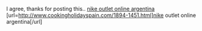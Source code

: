 I agree, thanks for posting this..
 <a href="http://www.cookingholidayspain.com/1894-1451.html" >nike outlet online argentina</a>
[url=http://www.cookingholidayspain.com/1894-1451.html]nike outlet online argentina[/url]